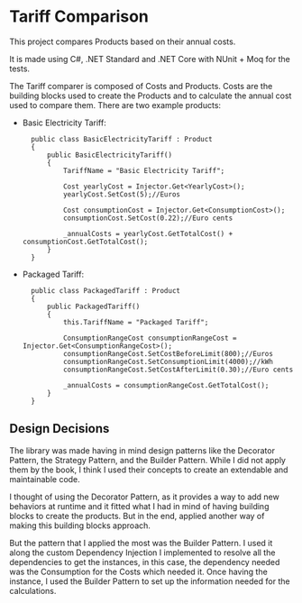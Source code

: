 
# Tariff Comparison

This project compares Products based on their annual costs.

It is made using C#, .NET Standard and .NET Core with NUnit + Moq for the tests. 

The Tariff comparer is composed of Costs and Products. Costs are the building blocks used to create the Products and to calculate the annual cost used to compare them. There are two example products:

- Basic Electricity Tariff:

	    public class BasicElectricityTariff : Product
	    {
	        public BasicElectricityTariff()
	        {
	            TariffName = "Basic Electricity Tariff";

	            Cost yearlyCost = Injector.Get<YearlyCost>();
	            yearlyCost.SetCost(5);//Euros

	            Cost consumptionCost = Injector.Get<ConsumptionCost>();
	            consumptionCost.SetCost(0.22);//Euro cents

	            _annualCosts = yearlyCost.GetTotalCost() + consumptionCost.GetTotalCost();
	        }
	    }

- Packaged Tariff:

	    public class PackagedTariff : Product
	    {
	        public PackagedTariff()
	        {
	            this.TariffName = "Packaged Tariff";

	            ConsumptionRangeCost consumptionRangeCost = Injector.Get<ConsumptionRangeCost>();
	            consumptionRangeCost.SetCostBeforeLimit(800);//Euros
	            consumptionRangeCost.SetConsumptionLimit(4000);//kWh
	            consumptionRangeCost.SetCostAfterLimit(0.30);//Euro cents

	            _annualCosts = consumptionRangeCost.GetTotalCost();
	        }
	    }

## Design Decisions

The library was made having in mind design patterns like the Decorator Pattern, the Strategy Pattern, and the Builder Pattern. While I did not apply them by the book, I think I used their concepts to create an extendable and maintainable code.

I thought of using the Decorator Pattern, as it provides a way to add new behaviors at runtime and it fitted what I had in mind of having building blocks to create the products. But in the end, applied another way of making this building blocks approach. 

But the pattern that I applied the most was the Builder Pattern. I used it along the custom Dependency Injection I implemented to resolve all the dependencies to get the instances, in this case, the dependency needed was the Consumption for the Costs which needed it. Once having the instance, I used the Builder Pattern to set up the information needed for the calculations.